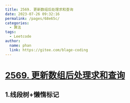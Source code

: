 ```yaml
---
title: 2569. 更新数组后处理求和查询
date: 2023-07-26 09:32:16
permalink: /pages/68e65c/
categories:
  - 算法
tags:
  - Leetcode
author: 
  name: phan
  link: https://gitee.com/blage-coding
---
```

# [2569. 更新数组后处理求和查询](https://leetcode.cn/problems/handling-sum-queries-after-update/)

## 1.线段树+懒惰标记